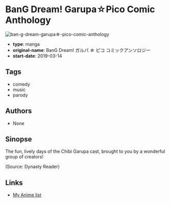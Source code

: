 # BanG Dream! Garupa☆Pico Comic Anthology

![ban-g-dream-garupa☆-pico-comic-anthology](https://cdn.myanimelist.net/images/manga/3/217582.jpg)

-   **type**: manga
-   **original-name**: BanG Dream! ガルパ ☆ ピコ コミックアンソロジー
-   **start-date**: 2019-03-14

## Tags

-   comedy
-   music
-   parody

## Authors

-   None

## Sinopse

The fun, lively days of the Chibi Garupa cast, brought to you by a wonderful group of creators!

(Source: Dynasty Reader)

## Links

-   [My Anime list](https://myanimelist.net/manga/119431/BanG_Dream_Garupa☆Pico_Comic_Anthology)
